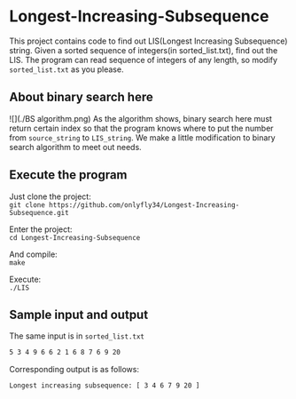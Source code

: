 # Longest-Increasing-Subsequence
This project contains code to find out LIS(Longest Increasing Subsequence) string. Given a sorted sequence of integers(in sorted_list.txt), find out the LIS. The program can read sequence of integers of any length, so modify `sorted_list.txt` as you please.

## About binary search here
![](./BS algorithm.png)
As the algorithm shows, binary search here must return certain index so that the program knows where to put the number from `source_string` to `LIS_string`. We make a little modification to binary search algorithm to meet out needs.

## Execute the program
Just clone the project:  
`git clone https://github.com/onlyfly34/Longest-Increasing-Subsequence.git`

Enter the project:  
`cd Longest-Increasing-Subsequence`

And compile:  
`make`

Execute:  
`./LIS`

## Sample input and output
The same input is in `sorted_list.txt`
``` bash
5 3 4 9 6 6 2 1 6 8 7 6 9 20
```

Corresponding output is as follows:
``` bash
Longest increasing subsequence: [ 3 4 6 7 9 20 ]
```
